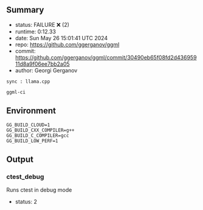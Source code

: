 ## Summary

- status:  FAILURE ❌ (2)
- runtime: 0:12.33
- date:    Sun May 26 15:01:41 UTC 2024
- repo:    https://github.com/ggerganov/ggml
- commit:  https://github.com/ggerganov/ggml/commit/30490eb65f08fd2d43695911d8a9f06ee7bb2a05
- author:  Georgi Gerganov
```
sync : llama.cpp

ggml-ci
```

## Environment

```
GG_BUILD_CLOUD=1
GG_BUILD_CXX_COMPILER=g++
GG_BUILD_C_COMPILER=gcc
GG_BUILD_LOW_PERF=1
```

## Output

### ctest_debug

Runs ctest in debug mode
- status: 2
```

```

